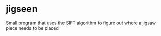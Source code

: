 # jigseen
Small program that uses the SIFT algorithm to figure out where a jigsaw piece needs to be placed
